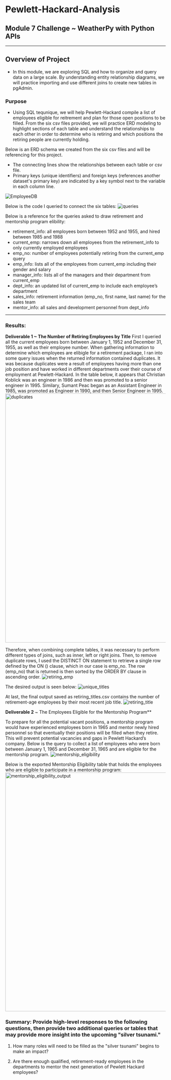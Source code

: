# Pewlett-Hackard-Analysis

## Module 7 Challenge ~ WeatherPy with Python APIs
---
## Overview of Project
- In this module, we are exploring SQL and how to organize and query data on a large scale. By understanding entity relationship diagrams, we will practice importing and use different joins to create new tables in pgAdmin. 
### Purpose
- Using SQL tequnique, we will help Pewlett-Hackard compile a list of employees eligible for reitrement and plan for those open positions to be filled. From the six csv files provided, we will practice ERD modeling to highlight sections of each table and understand the relationships to each other in order to determine who is retiring and which positions the retiring people are currently holding. 

Below is an ERD schema we created from the six csv files and will be referencing for this project. 
- The connecting lines show the relationships between each table or csv file. 
- Primary keys (unique identifiers) and foreign keys (references another dataset's primary key) are indicated by a key symbol next to the variable in each column line. 

![EmployeeDB](https://user-images.githubusercontent.com/68654746/179533395-a7375111-322f-418b-a064-ce6e42bbe8e0.png)

Below is the code I queried to connect the six tables:
![queries](https://user-images.githubusercontent.com/68654746/179537709-5ea5820e-1cac-4886-ae81-47dc6485f98b.png)

Below is a reference for the queries asked to draw retirement and mentorship program elibility:
 - retirement_info: all employees born between 1952 and 1955, and hired between 1985 and 1988
 - current_emp: narrows down all employees from the retirement_info to only currently employed employees
 - emp_no: number of employees potentially retiring from the current_emp query
 - emp_info: lists all of the employees from current_emp including their gender and salary
 - manager_info: lists all of the managers and their department from current_emp
 - dept_info: an updated list of current_emp to include each employee’s department
 - sales_info: retirement information (emp_no, first name, last name) for the sales team
 - mentor_info: all sales and development personnel from dept_info
---
### Results: 
**Deliverable 1 ~ The Number of Retiring Employees by Title**
First I queried all the current employees born between January 1, 1952 and December 31, 1955, as well as their employee number. When gathering information to determine which employees are elibigle for a retirement package, I ran into some query issues when the returned information contained duplicates. It was because duplicates were a result of employees having more than one job position and have worked in different departments over their course of employment at Pewlett-Hackard. In the table below, it appears that Christian Koblick was an engineer in 1986 and then was promoted to a senior engineer in 1995. Similary, Sumant Peac began as an Assistant Engineer in 1985, was promoted as Engineer in 1990, and then Senior Engineer in 1995. 
<img width="780" alt="duplicates" src="https://user-images.githubusercontent.com/68654746/179549262-218f8ada-8410-4155-8175-bc15f331483e.png">

Therefore, when combining complete tables, it was necessary to perform different types of joins, such as inner, left or right joins. Then, to remove duplicate rows, I used the DISTINCT ON statement to retrieve a single row defined by the ON () clause, which in our case is emp_no. The row (emp_no) that is returned is then sorted by the ORDER BY clause in ascending order. 
![retiring_emp](https://user-images.githubusercontent.com/68654746/179545073-578dbfbf-75fb-44b4-b215-9194fc450d50.png)

The desired output is seen below:
![unique_titles](https://user-images.githubusercontent.com/68654746/179550106-66e3937f-59e7-4df9-bd1a-80994f01d278.png)

At last, the final output saved as retiring_titles.csv contains the number of retirement-age employees by their most recent job title.
![retiring_title](https://user-images.githubusercontent.com/68654746/179547126-00528c9b-8948-46ad-9d59-578080a84511.png)

**Deliverable 2** ~ The Employees Eligible for the Mentorship Program**

To prepare for all the potential vacant positions, a mentorship program would have experienced employees born in 1965 and mentor newly hired personnel so that eventually their positions will be filled when they retire. This will prevent potential vacancies and gaps in Pewlett Hackard’s company. Below is the query to collect a list of employees who were born between January 1, 1965 and December 31, 1965 and are eligible for the mentorship program. 
![mentorship_eligibility](https://user-images.githubusercontent.com/68654746/179551653-b305e80f-279d-4ce7-9d00-f797372145e7.png)

Below is the exported Mentorship Eligibility table that holds the employees who are eligible to participate in a mentorship program:
<img width="748" alt="mentorship_eligibility_output" src="https://user-images.githubusercontent.com/68654746/179551834-69c518b7-6a5b-45b0-a668-1e197282165a.png">

### Summary: Provide high-level responses to the following questions, then provide two additional queries or tables that may provide more insight into the upcoming "silver tsunami."
1. How many roles will need to be filled as the "silver tsunami" begins to make an impact?

2. Are there enough qualified, retirement-ready employees in the departments to mentor the next generation of Pewlett Hackard employees?
